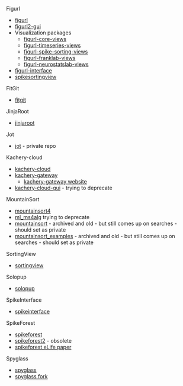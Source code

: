Figurl
* [figurl](https://github.com/flatironinstitute/figurl)
* [figurl2-gui](https://github.com/scratchrealm/figurl2-gui)
* Visualization packages
  - [figurl-core-views](https://github.com/magland/figurl-core-views)
  - [figurl-timeseries-views](https://github.com/magland/figurl-timeseries-views)
  - [figurl-spike-sorting-views](https://github.com/magland/figurl-spike-sorting-views)
  - [figurl-franklab-views](https://github.com/magland/figurl-franklab-views)
  - [figurl-neurostatslab-views](https://github.com/magland/figurl-neurostatslab-views)
* [figurl-interface](https://github.com/magland/figurl-interface)
* [spikesortingview](https://github.com/magland/spikesortingview)

FitGit
* [fitgit](https://github.com/scratchrealm/fitgit)

JinjaRoot
* [jinjaroot](https://github.com/magland/jinjaroot)

Jot
* [jot](https://github.com/magland/jot) - private repo

Kachery-cloud
* [kachery-cloud](https://github.com/flatironinstitute/kachery-cloud)
* [kachery-gateway](https://github.com/scratchrealm/kachery-gateway)
  - [kachery-gateway website](https://kachery-gateway.figurl.org/)
* [kachery-cloud-gui](https://github.com/scratchrealm/kachery-cloud-gui) - trying to deprecate

MountainSort
* [mountainsort4](https://github.com/magland/mountainsort4)
* [ml_ms4alg](https://github.com/magland/ml_ms4alg) trying to deprecate
* [mountainsort](https://github.com/flatironinstitute/mountainsort) - archived and old - but still comes up on searches - should set as private
* [mountainsort_examples](https://github.com/flatironinstitute/mountainsort_examples) - archived and old - but still comes up on searches - should set as private

SortingView
* [sortingview](https://github.com/magland/sortingview)

Solopup
* [solopup](https://github.com/scratchrealm/solopup-example-project)

SpikeInterface
* [spikeinterface](https://github.com/spikeinterface/spikeinterface)

SpikeForest
* [spikeforest](https://github.com/flatironinstitute/spikeforest)
* [spikeforest2](https://github.com/flatironinstitute/spikeforest2) - obsolete
* [spikeforest eLife paper](https://elifesciences.org/articles/55167)

Spyglass
* [spyglass](https://github.com/lorenfranklab/spyglass)
* [spyglass fork](https://github.com/magland/spyglass)
